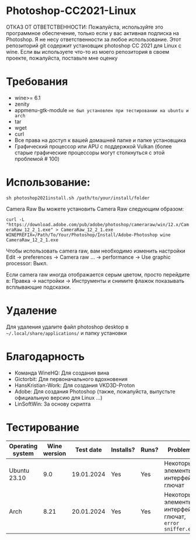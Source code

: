 # Photoshop-CC2021-Linux
ОТКАЗ ОТ ОТВЕТСТВЕННОСТИ: Пожалуйста, используйте это программное обеспечение, только если у вас активная подписка на Photoshop. Я не несу ответственности за любое использование.  Этот репозиторий git содержит установщик photoshop CC 2021 для Linux с wine. 
Если вы используете что-то из моего репозитория в своем проекте, пожалуйста, поставьте мне оценку

# Требования
* wine>= 6.1
* zenity
* appmenu-gtk-module `не был установлен при тестировании на ubuntu и arch`
* tar
* wget
* curl
* Все права на доступ к вашей домашней папке и папке установщика
* Графический процессор или APU с поддержкой Vulkan (более старые графические процессоры могут столкнуться с этой проблемой # 100)


# Использование:

`sh photoshop2021install.sh /path/to/your/install/folder`

Camera Raw Вы можете установить Camera Raw следующим образом:

`curl -L "https://download.adobe.com/pub/adobe/photoshop/cameraraw/win/12.x/CameraRaw_12_2_1.exe" > CameraRaw_12_2_1.exe WINEPREFIX=/Path/To/Your/Photoshop/Install/Adobe-Photoshop wine CameraRaw_12_2_1.exe`

Чтобы использовать camera raw, вам необходимо изменить настройки Edit -> preferences -> Camera raw ... -> performance -> Use graphic processor: Выкл.

Если camera raw иногда отображается серым цветом, просто перейдите в: Правка -> настройки -> Инструменты и снимите флажок показывать всплывающие подсказки.

# Удаление

Для удаления удалите файл photoshop desktop в `~/.local/share/applications/` и папку установки

# Благодарность

* Команда WineHQ: Для создания вина
* Gictorbit: Для первоначального вдохновения
* HansKristian-Work: Для создания VKD3D-Proton
* Adobe: Для создания Photoshop (также, пожалуйста, выпустьте официальную версию для Linux ...)
* LinSoftWin: За основу скрипта

# Тестирование

| Operating system | Wine wersion | Test date | Installs? | Runs? | Problems | Rating |
|-------------|-------------|-------------|-------------|-------------|-------------|-------------|
| Ubuntu 23.10 | 9.0 | 19.01.2024 | Yes | Yes | Некоторые элементы интерфейса глючат | Silver |
| Arch | 8.21 | 20.01.2024 | Yes | Yes | Некоторые элементы интерфейса глючат, `error sniffer.exe` | Silver |
